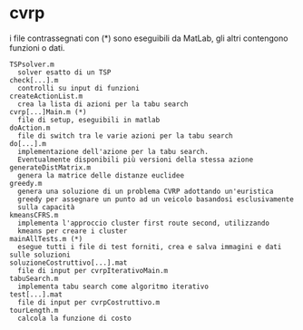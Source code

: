 # cvrp
i file contrassegnati con (*) sono eseguibili da MatLab, gli altri contengono funzioni o dati.

    TSPsolver.m
      solver esatto di un TSP
    check[...].m
      controlli su input di funzioni
    createActionList.m
      crea la lista di azioni per la tabu search
    cvrp[...]Main.m (*)
      file di setup, eseguibili in matlab
    doAction.m
      file di switch tra le varie azioni per la tabu search
    do[...].m
      implementazione dell'azione per la tabu search. 
      Eventualmente disponibili più versioni della stessa azione
    generateDistMatrix.m
      genera la matrice delle distanze euclidee
    greedy.m
      genera una soluzione di un problema CVRP adottando un'euristica
      greedy per assegnare un punto ad un veicolo basandosi esclusivamente
      sulla capacità
    kmeansCFRS.m
      implementa l'approccio cluster first route second, utilizzando
      kmeans per creare i cluster
    mainAllTests.m (*)
      esegue tutti i file di test forniti, crea e salva immagini e dati sulle soluzioni
    soluzioneCostruttivo[...].mat
      file di input per cvrpIterativoMain.m
    tabuSearch.m
      implementa tabu search come algoritmo iterativo
    test[...].mat
      file di input per cvrpCostruttivo.m
    tourLength.m
      calcola la funzione di costo
